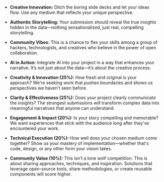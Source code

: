 - **Creative Innovation:** Ditch the boring slide decks and let your ideas flow. Use any medium that reflects your unique perspective.
- **Authentic Storytelling:** Your submission should reveal the true insights hidden in the data—nothing sensationalized, just real, compelling storytelling.
- **Community Vibes:** This is a chance to flex your skills among a group of hackers, technologists, and creatives who believe in the power of open collaboration.
- **AI in Action:** Integrate AI into your project in a way that enhances your narrative. It’s not just about the data—it’s about the creative process.


- **Creativity & Innovation (25%):** How fresh and original is your approach? We're seeking work that pushes boundaries and shows us perspectives we haven't seen before.
- **Clarity & Effectiveness (25%):** Does your project clearly communicate the insights? The strongest submissions will transform complex data into meaningful narratives that anyone can understand.
- **Engagement & Impact (20%):** Is your story compelling and memorable? We want experiences that stick with the audience long after they've encountered your work.
- **Technical Execution (20%):** How well does your chosen medium come together? Show us your mastery of implementation—whether that's code, design, or any other form your vision takes.
- **Community Value (10%):** This isn’t a lone wolf competition. This is about sharing approaches, techniques, and inspiration. Solutions that leverage open-source tools, share methodologies, or create reusable components will score higher.